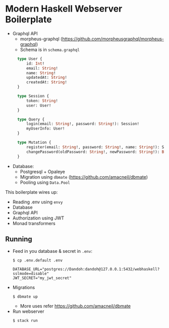 # Modern Haskell Webserver Boilerplate
- Graphql API
  - morpheus-graphql (https://github.com/morpheusgraphql/morpheus-graphql)
  - Schema is in `schema.graphql`
  ```graphql
    type User {
        id: Int!
        email: String!
        name: String!
        updatedAt: String!
        createdAt: String!
    }

    type Session {
        token: String!
        user: User!
    }

    type Query {
        login(email: String!, password: String!): Session!
        myUserInfo: User!
    }

    type Mutation {
        register(email: String!, password: String!, name: String!): Session!
        changePassword(oldPassword: String!, newPassword: String!): Boolean!
    }
  ```
- Database:
  - Postgresql + Opaleye
  - Migration using `dbmate` (https://github.com/amacneil/dbmate)
  - Pooling using `Data.Pool`

This boilerplate wires up:
- Reading .env using `envy`
- Database
- Graphql API
- Authorization using JWT
- Monad transformers

## Running
- Feed in you database & secret in `.env`:
  ```terminal
  $ cp .env.default .env
  ```
  ```env
  DATABASE_URL="postgres://Dandoh:dandoh@127.0.0.1:5432/webhaskell?sslmode=disable"
  JWT_SECRET="my_jwt_secret"
  ```
- Migrations
  ```terminal
  $ dbmate up
  ```
  - More uses refer https://github.com/amacneil/dbmate
- Run webserver
  ```terminal
  $ stack run
  ```
